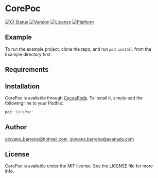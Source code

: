 # CorePoc

[![CI Status](https://img.shields.io/travis/giovane_barreira@hotmail.com/CorePoc.svg?style=flat)](https://travis-ci.org/giovane_barreira@hotmail.com/CorePoc)
[![Version](https://img.shields.io/cocoapods/v/CorePoc.svg?style=flat)](https://cocoapods.org/pods/CorePoc)
[![License](https://img.shields.io/cocoapods/l/CorePoc.svg?style=flat)](https://cocoapods.org/pods/CorePoc)
[![Platform](https://img.shields.io/cocoapods/p/CorePoc.svg?style=flat)](https://cocoapods.org/pods/CorePoc)

## Example

To run the example project, clone the repo, and run `pod install` from the Example directory first.

## Requirements

## Installation

CorePoc is available through [CocoaPods](https://cocoapods.org). To install
it, simply add the following line to your Podfile:

```ruby
pod 'CorePoc'
```

## Author

giovane_barreira@hotmail.com, giovane.barreira@avanade.com

## License

CorePoc is available under the MIT license. See the LICENSE file for more info.
